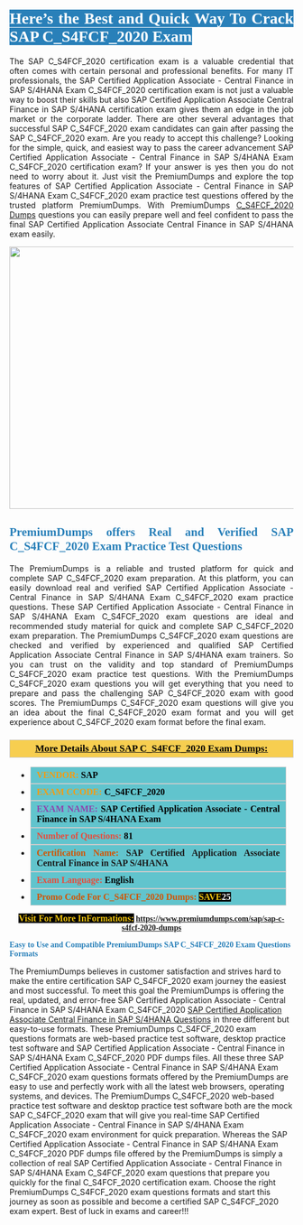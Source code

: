 <h1 style="text-align: justify;"><span style="color:#ffffff;"><span style="font-family:Georgia,serif;"><strong><span style="background-color:#2980b9;">Here’s the Best and Quick Way To Crack SAP C_S4FCF_2020 Exam</span></strong></span></span></h1>

<p style="text-align: justify;">The SAP C_S4FCF_2020 certification exam is a valuable credential that often comes with certain personal and professional benefits. For many IT professionals, the SAP Certified Application Associate - Central Finance in SAP S/4HANA Exam C_S4FCF_2020 certification exam is not just a valuable way to boost their skills but also SAP Certified Application Associate Central Finance in SAP S/4HANA certification exam gives them an edge in the job market or the corporate ladder. There are other several advantages that successful SAP C_S4FCF_2020 exam candidates can gain after passing the SAP C_S4FCF_2020 exam. Are you ready to accept this challenge? Looking for the simple, quick, and easiest way to pass the career advancement SAP Certified Application Associate - Central Finance in SAP S/4HANA Exam C_S4FCF_2020 certification exam? If your answer is yes then you do not need to worry about it. Just visit the PremiumDumps and explore the top features of SAP Certified Application Associate - Central Finance in SAP S/4HANA Exam C_S4FCF_2020 exam practice test questions offered by the trusted platform PremiumDumps. With PremiumDumps <a href="https://www.premiumdumps.com/sap/sap-c-s4fcf-2020-dumps">C_S4FCF_2020 Dumps</a> questions you can easily prepare well and feel confident to pass the final SAP Certified Application Associate Central Finance in SAP S/4HANA exam easily.</p>

<p style="text-align: center;"><a href="https://www.premiumdumps.com/sap/sap-c-s4fcf-2020-dumps"><img alt="" src="https://i.imgur.com/KJGzbJ2.jpeg" style="width: 700px; height: 465px;" /></a></p>

<h2 style="text-align: justify;"><span style="color:#2980b9;"><span style="font-family:Georgia,serif;"><strong>PremiumDumps offers Real and Verified SAP C_S4FCF_2020 Exam Practice Test Questions</strong></span></span></h2>

<p style="text-align: justify;">The PremiumDumps is a reliable and trusted platform for quick and complete SAP C_S4FCF_2020 exam preparation. At this platform, you can easily download real and verified SAP Certified Application Associate - Central Finance in SAP S/4HANA Exam C_S4FCF_2020 exam practice questions. These SAP Certified Application Associate - Central Finance in SAP S/4HANA Exam C_S4FCF_2020 exam questions are ideal and recommended study material for quick and complete SAP C_S4FCF_2020 exam preparation. The PremiumDumps C_S4FCF_2020 exam questions are checked and verified by experienced and qualified SAP Certified Application Associate Central Finance in SAP S/4HANA exam trainers. So you can trust on the validity and top standard of PremiumDumps C_S4FCF_2020 exam practice test questions. With the PremiumDumps C_S4FCF_2020 exam questions you will get everything that you need to prepare and pass the challenging SAP C_S4FCF_2020 exam with good scores. The PremiumDumps C_S4FCF_2020 exam questions will give you an idea about the final C_S4FCF_2020 exam format and you will get experience about C_S4FCF_2020 exam format before the final exam.</p>

<h3 style="background: #f7ce50; border: 1px solid rgb(204, 204, 204); padding: 5px 10px; text-align: center;"><span style="font-family:Georgia,serif;"><u><u><span style="color:#000000;"><span style="font-size:11pt"><span style="line-height:normal"><b><span style="font-size:13.0pt"><span cambria="">More Details About SAP C_S4FCF_2020 Exam Dumps:</span></span></b></span></span></span></u></u></span></h3>

<ul>
	<li style="margin:0cm 10pt">
	<div style="background:#61c4cd; border: 1px solid rgb(204, 204, 204); padding: 5px 10px; text-align: justify;"><span style="font-family:Georgia,serif;"><span style="font-size:11pt"><span style="line-height:normal"><b><span style="font-size:12.0pt"><span new="" roman="" times=""><span style="color:#f39c12;">VENDOR:</span> <span style="color:#000000;">SAP</span></span></span></b></span></span></span></div>
	</li>
	<li style="margin:0cm 10pt">
	<div style="background: #61c4cd; border: 1px solid rgb(204, 204, 204); padding: 5px 10px; text-align: justify;"><span style="font-family:Georgia,serif;"><span style="font-size:11pt"><span style="line-height:normal"><b><span style="font-size:12.0pt"><span new="" roman="" times=""><span style="color:#f39c12;">EXAM CCODE:</span> <span style="color:#000000;">C_S4FCF_2020</span></span></span></b></span></span></span></div>
	</li>
	<li style="margin:0cm 10pt">
	<div style="background: #61c4cd; border: 1px solid rgb(204, 204, 204); padding: 5px 10px; text-align: justify;"><span style="font-family:Georgia,serif;"><span style="font-size:11pt"><span style="line-height:normal"><b><span style="font-size:12.0pt"><span new="" roman="" times=""><span style="color:#8e44ad;">EXAM NAME:</span> <span style="color:#000000;">SAP Certified Application Associate - Central Finance in SAP S/4HANA Exam</span></span></span></b></span></span></span></div>
	</li>
	<li style="margin:0cm 10pt">
	<div style="background: #61c4cd; border: 1px solid rgb(204, 204, 204); padding: 5px 10px;"><span style="font-family:Georgia,serif;"><span style="font-size:11pt"><span style="line-height:normal"><b><span style="font-size:12.0pt"><span new="" roman="" times=""><span style="color:#e74c3c;">Number of Questions:</span><span style="color:#000000;"><span style="color:#f1c40f;"> </span>81</span></span></span></b></span></span></span></div>
	</li>
	<li style="margin:0cm 10pt">
	<div style="background: #61c4cd; border: 1px solid rgb(204, 204, 204); padding: 5px 10px; text-align: justify;"><span style="font-family:Georgia,serif;"><span style="font-size:11pt"><span style="line-height:normal"><b><span style="font-size:12.0pt"><span new="" roman="" times=""><span style="color:#d35400;">Certification Name:</span> SAP Certified Application Associate Central Finance in SAP S/4HANA</span></span></b></span></span></span></div>
	</li>
	<li style="margin:0cm 10pt">
	<div style="background: #61c4cd; border: 1px solid rgb(204, 204, 204); padding: 5px 10px; text-align: justify;"><span style="font-family:Georgia,serif;"><span style="font-size:11pt"><span style="line-height:normal"><b><span style="font-size:12.0pt"><span new="" roman="" times=""><span style="color:#e74c3c;">Exam Language:</span> <span style="color:#000000;">English</span></span></span></b></span></span></span></div>
	</li>
	<li style="margin:0cm 10pt">
	<div style="background: #61c4cd; border: 1px solid rgb(204, 204, 204); padding: 5px 10px;"><span style="font-family:Georgia,serif;"><span style="font-size:11pt"><span style="line-height:normal"><b><span style="font-size:12.0pt"><span new="" roman="" times=""><span style="color:#d35400;">Promo Code For C_S4FCF_2020 Dumps:</span><span style="color:#f1c40f;"> <span style="background-color:#000000;">SAVE</span></span><span style="color:#ffffff;"><span style="background-color:#000000;">25</span></span></span></span></b></span></span></span></div>
	</li>
</ul>

<p style="text-align: center;"><span style="font-family:Georgia,serif;"><strong><span style="font-size:16px;"><span style="color:#f1c40f;"><span style="background-color:#000000;">Visit For More InFormations:</span></span></span> <a href="https://www.premiumdumps.com/sap/sap-c-s4fcf-2020-dumps">https://www.premiumdumps.com/sap/sap-c-s4fcf-2020-dumps</a></strong></span></p>

<p><span style="color:#2980b9;"><span style="font-family:Georgia,serif;"><strong><strong><strong>Easy to Use and Compatible PremiumDumps SAP C_S4FCF_2020 Exam Questions Formats</strong></strong></strong></span></span></p>

<p>The PremiumDumps believes in customer satisfaction and strives hard to make the entire certification SAP C_S4FCF_2020 exam journey the easiest and most successful. To meet this goal the PremiumDumps is offering the real, updated, and error-free SAP Certified Application Associate - Central Finance in SAP S/4HANA Exam C_S4FCF_2020 <a href="https://www.premiumdumps.com/sap/sap-certified-application-associate-exam-dumps">SAP Certified Application Associate Central Finance in SAP S/4HANA Questions</a> in three different but easy-to-use formats. These PremiumDumps C_S4FCF_2020 exam questions formats are web-based practice test software, desktop practice test software and SAP Certified Application Associate - Central Finance in SAP S/4HANA Exam C_S4FCF_2020 PDF dumps files. All these three SAP Certified Application Associate - Central Finance in SAP S/4HANA Exam C_S4FCF_2020 exam questions formats offered by the PremiumDumps are easy to use and perfectly work with all the latest web browsers, operating systems, and devices. The PremiumDumps C_S4FCF_2020 web-based practice test software and desktop practice test software both are the mock SAP C_S4FCF_2020 exam that will give you real-time SAP Certified Application Associate - Central Finance in SAP S/4HANA Exam C_S4FCF_2020 exam environment for quick preparation. Whereas the SAP Certified Application Associate - Central Finance in SAP S/4HANA Exam C_S4FCF_2020 PDF dumps file offered by the PremiumDumps is simply a collection of real SAP Certified Application Associate - Central Finance in SAP S/4HANA Exam C_S4FCF_2020 exam questions that prepare you quickly for the final C_S4FCF_2020 certification exam. Choose the right PremiumDumps C_S4FCF_2020 exam questions formats and start this journey as soon as possible and become a certified SAP C_S4FCF_2020 exam expert. Best of luck in exams and career!!!</p>
